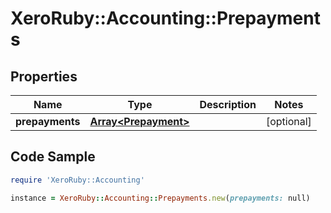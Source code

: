 # XeroRuby::Accounting::Prepayments

## Properties

Name | Type | Description | Notes
------------ | ------------- | ------------- | -------------
**prepayments** | [**Array&lt;Prepayment&gt;**](Prepayment.md) |  | [optional] 

## Code Sample

```ruby
require 'XeroRuby::Accounting'

instance = XeroRuby::Accounting::Prepayments.new(prepayments: null)
```


